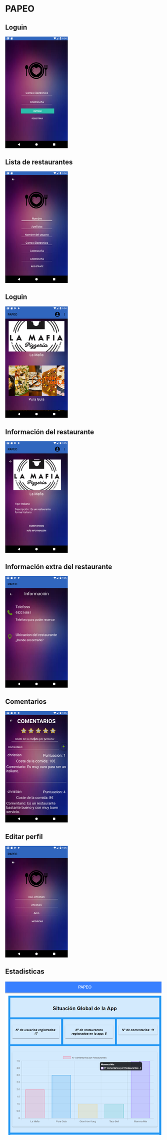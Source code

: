 # PAPEO

## Loguin
<img src="Capturas/Loguin.png" width="200px">

## Lista de restaurantes
<img src="Capturas/Registro.png" width="200px">

## Loguin
<img src="Capturas/ReciclerView Restaurante.png" width="200px">

## Información del restaurante
<img src="Capturas/Informacion Restaurante.png" width="200px">

## Información extra del restaurante
<img src="Capturas/Informacion_numero_mapa Restaurante.png" width="200px">

## Comentarios
<img src="Capturas/Comentarios.png" width="200px">

## Editar perfil
<img src="Capturas/Modificar Perfil.png" width="200px">

## Estadisticas
<img src="Capturas/Estadisticas.PNG" width="500px">
